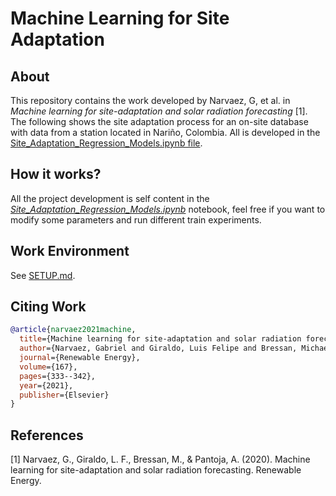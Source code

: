 # Machine Learning for Site Adaptation

## About

This repository contains the work developed by Narvaez, G, et al. in *Machine learning for site-adaptation and solar
radiation forecasting* [1]. The following shows the site adaptation process for an on-site database with data from a
station located in Nariño, Colombia. All is developed in the 
[Site_Adaptation_Regression_Models.ipynb file](Site_Adaptation_Regression_Models.ipynb).

## How it works?

All the project development is self content in the [*Site_Adaptation_Regression_Models.ipynb*](Site_Adaptation_Regression_Models.ipynb) notebook, feel free if you want to modify some parameters and run different train experiments.

## Work Environment

See [SETUP.md](SETUP.md).

## Citing Work

```BibTeX
@article{narvaez2021machine,
  title={Machine learning for site-adaptation and solar radiation forecasting},
  author={Narvaez, Gabriel and Giraldo, Luis Felipe and Bressan, Michael and Pantoja, Andres},
  journal={Renewable Energy},
  volume={167},
  pages={333--342},
  year={2021},
  publisher={Elsevier}
}
```

## References

[1] Narvaez, G., Giraldo, L. F., Bressan, M., & Pantoja, A. (2020). Machine learning for site-adaptation and solar 
radiation forecasting. Renewable Energy.

